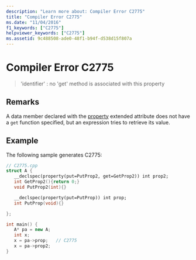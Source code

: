 ```yaml
---
description: "Learn more about: Compiler Error C2775"
title: "Compiler Error C2775"
ms.date: "11/04/2016"
f1_keywords: ["C2775"]
helpviewer_keywords: ["C2775"]
ms.assetid: 9c488508-ade0-48f1-b94f-d538d15f807a
---
```

# Compiler Error C2775

> 'identifier' : no 'get' method is associated with this property

## Remarks

A data member declared with the [property](../../cpp/property-cpp.md) extended attribute does not have a `get` function specified, but an expression tries to retrieve its value.

## Example

The following sample generates C2775:

```cpp
// C2775.cpp
struct A {
   __declspec(property(put=PutProp2, get=GetProp2)) int prop2;
   int GetProp2(){return 0;}
   void PutProp2(int){}

   __declspec(property(put=PutProp)) int prop;
   int PutProp(void){}

};

int main() {
   A* pa = new A;
   int x;
   x = pa->prop;   // C2775
   x = pa->prop2;
}
```
